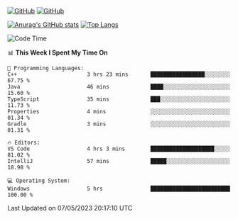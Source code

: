 [![GitHub](https://img.shields.io/github/followers/sharpxk?style=social)](https://github.com/sharpxk) [![GitHub](https://img.shields.io/github/stars/sharpxk?style=social)](https://github.com/sharpxk)

[![Anurag's GitHub stats](https://github-readme-stats-git-masterrstaa-rickstaa.vercel.app/api?username=sharpxk&hide=contribs,prs,issues&show_icons=true&theme=tokyonight)](https://github.com/anuraghazra/github-readme-stats)
[![Top Langs](https://github-readme-stats-git-masterrstaa-rickstaa.vercel.app/api/top-langs/?username=sharpxk&layout=compact&theme=tokyonight)](https://github.com/anuraghazra/github-readme-stats)

<!--START_SECTION:waka-->
![Code Time](http://img.shields.io/badge/Code%20Time-87%20hrs%208%20mins-blue)

📊 **This Week I Spent My Time On** 

```text
💬 Programming Languages: 
C++                      3 hrs 23 mins       █████████████████░░░░░░░░   67.75 % 
Java                     46 mins             ████░░░░░░░░░░░░░░░░░░░░░   15.60 % 
TypeScript               35 mins             ███░░░░░░░░░░░░░░░░░░░░░░   11.73 % 
Properties               4 mins              ░░░░░░░░░░░░░░░░░░░░░░░░░   01.34 % 
Gradle                   3 mins              ░░░░░░░░░░░░░░░░░░░░░░░░░   01.31 % 

🔥 Editors: 
VS Code                  4 hrs 3 mins        ████████████████████░░░░░   81.02 % 
IntelliJ                 57 mins             █████░░░░░░░░░░░░░░░░░░░░   18.98 % 

💻 Operating System: 
Windows                  5 hrs               █████████████████████████   100.00 % 
```


 Last Updated on 07/05/2023 20:17:10 UTC
<!--END_SECTION:waka-->
